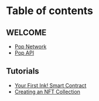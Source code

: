 # Table of contents

## WELCOME

* [Pop Network](README.md)
* [Pop API](welcome/pop-api.md)

## Tutorials

* [Your First Ink! Smart Contract](tutorials/your-first-contract.md)
* [Creating an NFT Collection](tutorials/creating-an-nft-collection.md)
